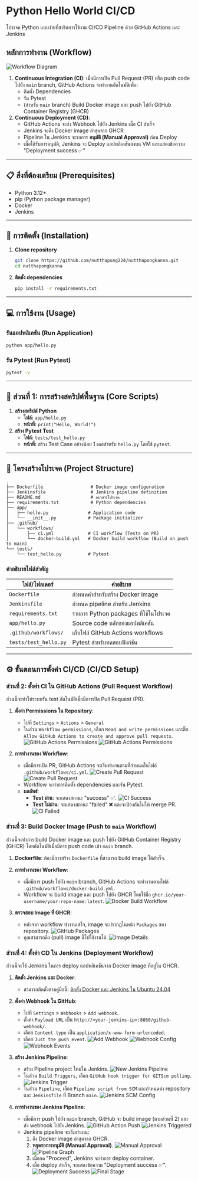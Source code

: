 # Python Hello World CI/CD

โปรเจค Python แบบง่ายที่สาธิตการใช้งาน CI/CD Pipeline ด้วย GitHub Actions และ Jenkins

## หลักการทำงาน (Workflow)

![Workflow Diagram](image-23.png)

1.  **Continuous Integration (CI)**: เมื่อมีการเปิด Pull Request (PR) หรือ push code ไปยัง `main` branch, GitHub Actions จะทำงานอัตโนมัติเพื่อ:
    *   ติดตั้ง Dependencies
    *   รัน Pytest
    *   (สำหรับ `main` branch) Build Docker image และ push ไปยัง GitHub Container Registry (GHCR)
2.  **Continuous Deployment (CD)**:
    *   GitHub Actions จะส่ง Webhook ไปยัง Jenkins เมื่อ CI สำเร็จ
    *   Jenkins จะดึง Docker image ล่าสุดจาก GHCR
    *   Pipeline ใน Jenkins จะรอการ **อนุมัติ (Manual Approval)** ก่อน Deploy
    *   เมื่อได้รับการอนุมัติ, Jenkins จะ Deploy แอปพลิเคชันลงบน VM และแสดงข้อความ "Deployment success ✅"

---

## 📋 สิ่งที่ต้องเตรียม (Prerequisites)

- Python 3.12+
- pip (Python package manager)
- Docker
- Jenkins

---

## 🚀 การติดตั้ง (Installation)

1.  **Clone repository**
    ```bash
    git clone https://github.com/nutthapong224/nutthapongkanna.git
    cd nutthapongkanna
    ```

2.  **ติดตั้ง dependencies**
    ```bash
    pip install -r requirements.txt
    ```

---

## 💻 การใช้งาน (Usage)

### รันแอปพลิเคชัน (Run Application)

```bash
python app/hello.py
```

### รัน Pytest (Run Pytest)

```bash
pytest -v
```

---

## 📝 ส่วนที่ 1: การสร้างสคริปต์พื้นฐาน (Core Scripts)

1.  **สร้างสคริปต์ Python**
    *   **ไฟล์:** `app/hello.py`
    *   **หน้าที่:** `print("Hello, World!")`
2.  **สร้าง Pytest Test**
    *   **ไฟล์:** `tests/test_hello.py`
    *   **หน้าที่:** สร้าง Test Case อย่างน้อย 1 เคสสำหรับ `hello.py` โดยใช้ `pytest`.

---

## 📁 โครงสร้างโปรเจค (Project Structure)

```
.
├── Dockerfile                  # Docker image configuration
├── Jenkinsfile                 # Jenkins pipeline definition
├── README.md                   # เอกสารโปรเจค
├── requirements.txt            # Python dependencies
├── app/
│   ├── hello.py               # Application code
│   └── __init__.py            # Package initializer
├── .github/
│   └── workflows/
│       ├── ci.yml             # CI workflow (Tests on PR)
│       └── docker-build.yml   # Docker build workflow (Build on push to main)
└── tests/
    └── test_hello.py          # Pytest
```

### คำอธิบายไฟล์สำคัญ

| ไฟล์/โฟลเดอร์ | คำอธิบาย |
|---|---|
| `Dockerfile` | กำหนดค่าสำหรับสร้าง Docker image |
| `Jenkinsfile` | กำหนด pipeline สำหรับ Jenkins |
| `requirements.txt` | รายการ Python packages ที่ใช้ในโปรเจค |
| `app/hello.py` | Source code หลักของแอปพลิเคชัน |
| `.github/workflows/` | เก็บไฟล์ GitHub Actions workflows |
| `tests/test_hello.py` | Pytest สำหรับทดสอบฟังก์ชัน |

---

## ⚙️ ขั้นตอนการตั้งค่า CI/CD (CI/CD Setup)

### ส่วนที่ 2: ตั้งค่า CI ใน GitHub Actions (Pull Request Workflow)

ส่วนนี้จะทำให้ระบบรัน test อัตโนมัติเมื่อมีการเปิด Pull Request (PR).

1.  **ตั้งค่า Permissions ใน Repository**:
    *   ไปที่ `Settings` > `Actions` > `General`
    *   ในส่วน `Workflow permissions`, เลือก `Read and write permissions` และติ๊ก `Allow GitHub Actions to create and approve pull requests`.
    ![GitHub Actions Permissions](image-1.png)
    ![GitHub Actions Permissions](image-2.png)

2.  **การทำงานของ Workflow**:
    *   เมื่อมีการเปิด PR, GitHub Actions จะเริ่มทำงานตามที่กำหนดในไฟล์ `.github/workflows/ci.yml`.
    ![Create Pull Request](image-3.png)
    ![Create Pull Request](image-4.png)
    *   Workflow จะทำการติดตั้ง dependencies และรัน Pytest.
    *   **ผลลัพธ์**:
        *   **Test ผ่าน**: จะแสดงสถานะ "success" ✅.
          ![CI Success](image.png)
        *   **Test ไม่ผ่าน**: จะแสดงสถานะ "failed" ❌ และจะป้องกันไม่ให้ merge PR.
          ![CI Failed](image-5.png)

### ส่วนที่ 3: Build Docker Image (Push to `main` Workflow)

ส่วนนี้จะทำการ build Docker image และ push ไปยัง GitHub Container Registry (GHCR) โดยอัตโนมัติเมื่อมีการ push code เข้า `main` branch.

1.  **Dockerfile**: ต้องมีการสร้าง `Dockerfile` ที่สามารถ build image ได้สำเร็จ.

2.  **การทำงานของ Workflow**:
    *   เมื่อมีการ push ไปยัง `main` branch, GitHub Actions จะทำงานตามไฟล์ `.github/workflows/docker-build.yml`.
    *   Workflow จะ build image และ push ไปยัง GHCR โดยใช้ชื่อ `ghcr.io/your-username/your-repo-name:latest`.
    ![Docker Build Workflow](image-6.png)

3.  **ตรวจสอบ Image ที่ GHCR**:
    *   หลังจาก workflow ทำงานเสร็จ, image จะปรากฏในหน้า `Packages` ของ repository.
    ![GitHub Packages](image-7.png)
    *   คุณสามารถดึง (pull) image นี้ไปใช้งานได้.
    ![Image Details](image-8.png)

### ส่วนที่ 4: ตั้งค่า CD ใน Jenkins (Deployment Workflow)

ส่วนนี้จะใช้ Jenkins ในการ deploy แอปพลิเคชันจาก Docker image ที่อยู่ใน GHCR.

1.  **ติดตั้ง Jenkins และ Docker**:
    *   สามารถติดตั้งตามคู่มือนี้: [ติดตั้ง Docker และ Jenkins ใน Ubuntu 24.04](https://medium.com/@nutthapong.ka1998/%E0%B8%84%E0%B8%B9%E0%B9%88%E0%B8%A1%E0%B8%B7%E0%B8%AD%E0%B8%81%E0%B8%B2%E0%B8%A3%E0%B8%95%E0%B8%B4%E0%B8%94%E0%B8%95%E0%B8%B1%E0%B9%89%E0%B8%87-docker-%E0%B8%81%E0%B8%B1%E0%B8%9A-jenkins-%E0%B9%83%E0%B8%99-ubuntu-24-04-%E0%B9%83%E0%B8%AB%E0%B9%89-jenkins-%E0%B8%AA%E0%B8%B2%E0%B8%A1%E0%B8%B2%E0%B8%A3%E0%B8%96%E0%B9%83%E0%B8%8A%E0%B9%89-docker-%E0%B9%84%E0%B8%94%E0%B9%89%E0%B9%83%E0%B8%99-aws-ec2-45dc61a897b7)

2.  **ตั้งค่า Webhook ใน GitHub**:
    *   ไปที่ `Settings` > `Webhooks` > `Add webhook`.
    *   ตั้งค่า `Payload URL` เป็น `http://<your-jenkins-ip>:8080/github-webhook/`.
    *   เลือก `Content type` เป็น `application/x-www-form-urlencoded`.
    *   เลือก `Just the push event`.
    ![Add Webhook](image-12.png)
    ![Webhook Config](image-13.png)
    ![Webhook Events](image-14.png)

3.  **สร้าง Jenkins Pipeline**:
    *   สร้าง Pipeline project ใหม่ใน Jenkins.
    ![New Jenkins Pipeline](image-9.png)
    *   ในส่วน `Build Triggers`, เลือก `GitHub hook trigger for GITScm polling`.
    ![Jenkins Trigger](image-10.png)
    *   ในส่วน `Pipeline`, เลือก `Pipeline script from SCM` และกำหนดค่า repository และ `Jenkinsfile` ที่ Branch `main`.
    ![Jenkins SCM Config](image-11.png)

4.  **การทำงานของ Jenkins Pipeline**:
    *   เมื่อมีการ push ไปยัง `main` branch, GitHub จะ build image (ตามส่วนที่ 2) และส่ง webhook ไปยัง Jenkins.
    ![GitHub Action Push](image-15.png)
    ![Jenkins Triggered](image-16.png)
    *   Jenkins pipeline จะเริ่มทำงาน:
        1.  ดึง Docker image ล่าสุดจาก GHCR.
        2.  **หยุดรอการอนุมัติ (Manual Approval)**.
            ![Manual Approval](image-17.png)
            ![Pipeline Graph](image-22.png)
        3.  เมื่อกด "Proceed", Jenkins จะทำการ deploy container.
        4.  เมื่อ deploy สำเร็จ, จะแสดงข้อความ "Deployment success ✅".
            ![Deployment Success](image-19.png)
            ![Final Stage](image-24.png)
